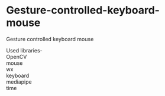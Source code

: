 # Gesture-controlled-keyboard-mouse
Gesture controlled keyboard mouse

Used libraries-
<br />OpenCV
<br />mouse
<br />wx
<br />keyboard
<br />mediapipe
<br />time